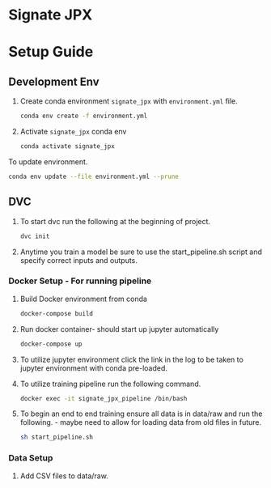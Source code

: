 # Signate JPX


# Setup Guide

## Development Env
 1. Create conda environment `signate_jpx` with `environment.yml` file.
    ```bash
    conda env create -f environment.yml
    ```
 2. Activate `signate_jpx` conda env
    ```bash
    conda activate signate_jpx
    ```

To update environment. 
 ```bash
 conda env update --file environment.yml --prune
 ```

## DVC 
 1. To start dvc run the following at the beginning of project. 
      ```bash
    dvc init
    ```
 2. Anytime you train a model be sure to use the start_pipeline.sh script and specify correct inputs and outputs. 

### Docker Setup - For running pipeline 
 1. Build Docker environment from conda  
     
    ```bash
    docker-compose build 
    ```
 2. Run docker container- should start up jupyter automatically
      
    ```bash
    docker-compose up 
    ```
 3. To utilize jupyter environment click the link in the log to be taken to jupyter environment with conda pre-loaded. 
 4. To utilize training pipeline run the following command. 
    
    ```bash
    docker exec -it signate_jpx_pipeline /bin/bash 
    ```
 5. To begin an end to end training ensure all data is in data/raw and run the following. - maybe need to allow for loading data from old files in future.
    
    ```bash
    sh start_pipeline.sh 
    ```
### Data Setup 
 1. Add CSV files to data/raw.


